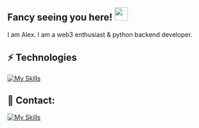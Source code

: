 ## Fancy seeing you here! <img src="https://raw.githubusercontent.com/aemmadi/aemmadi/master/wave.gif" width="30">

I am Alex. I am a web3 enthusiast & python backend developer.

## ⚡ Technologies
[![My Skills](https://skillicons.dev/icons?i=py,docker,git,fastapi,django,postgres,sqlite,graphql,selenium,bots,raspberrypi,linux,html,css&theme=dark)](https://skillicons.dev)

## 📱 Contact:
[![My Skills](https://skillicons.dev/icons?i=linkedin&theme=dark)](https://www.linkedin.com/in/alex-kachalin/)




